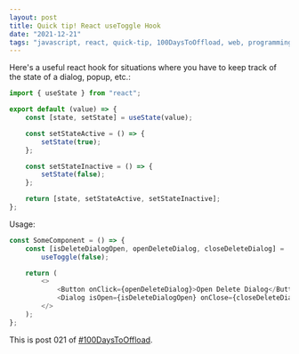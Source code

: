 ```yaml
---
layout: post
title: Quick tip! React useToggle Hook
date: "2021-12-21"
tags: "javascript, react, quick-tip, 100DaysToOffload, web, programming, tech"
---
```


Here's a useful react hook for situations where you have to keep track of the
state of a dialog, popup, etc.:

```js
import { useState } from "react";

export default (value) => {
	const [state, setState] = useState(value);

	const setStateActive = () => {
		setState(true);
	};

	const setStateInactive = () => {
		setState(false);
	};

	return [state, setStateActive, setStateInactive];
};
```

Usage:

```js
const SomeComponent = () => {
	const [isDeleteDialogOpen, openDeleteDialog, closeDeleteDialog] =
		useToggle(false);

	return (
		<>
			<Button onClick={openDeleteDialog}>Open Delete Dialog</Button>
			<Dialog isOpen={isDeleteDialogOpen} onClose={closeDeleteDialog}></Dialog>
		</>
	);
};
```

This is post 021 of [#100DaysToOffload](https://100daystooffload.com/).
